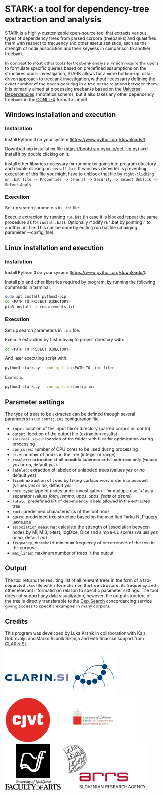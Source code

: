 # STARK: a tool for dependency-tree extraction and analysis
STARK is a highly-customizable open-source tool that extracts various types of dependency trees from parsed corpora (treebanks) and quantifies them with respect to frequency and other useful statistics, such as the strength of node association and their keyness in comparison to another treebank. 

In contrast to most other tools for treebank analysis, which require the users to formulate specific queries based on predefined assumptions on the structures under investigation, STARK allows for a more bottom-up, data-driven approach to treebank investigation, without necessarily defining the exact number of the nodes occuring in a tree or the relations between them. It is primarily aimed at processing treebanks based on the [Universal Dependencies](https://universaldependencies.org/) annotation scheme, but it also takes any other dependency treebank in the [CONLL-U](https://universaldependencies.org/format.html) format as input. 

## Windows installation and execution
### Installation
Install Python 3 on your system (https://www.python.org/downloads/).

Download pip installation file (https://bootstrap.pypa.io/get-pip.py) and install it by double clicking on it.

Install other libraries necessary for running by going into program directory and double clicking on `install.bat`. If windows defender is preventing execution of this file you might have to unblock that file by `right-clicking on .bat file -> Properties -> General -> Security -> Select Unblock -> Select Apply`.

### Execution
Set up search parameters in `.ini` file.

Execute extraction by running `run.bat` (in case it is blocked repeat the same procedure as for `install.bat`).
Optionally modify run.bat by pointing it to another .ini file. This can be done by editing run.bat file (changing parameter --config_file).


## Linux installation and execution
### Installation
Install Python 3 on your system (https://www.python.org/downloads/). 

Install pip and other libraries required by program, by running the following commands in terminal:
```bash
sudo apt install python3-pip
cd <PATH TO PROJECT DIRECTORY>
pip3 install -r requirements.txt
```

### Execution
Set up search parameters in `.ini` file.

Execute extraction by first moving to project directory with:
```bash
cd <PATH TO PROJECT DIRECTORY>
```

And later executing script with:
```bash
python3 stark.py --config_file=<PATH TO .ini file>
```

Example:
```bash
python3 stark.py --config_file=config.ini
```

## Parameter settings
The type of trees to be extracted can be defined through several parameters in the `config.ini` configuration file.

-	`input`: location of the input file or directory (parsed corpus in .conllu)
-	`output`: location of the output file (extraction results)
-	`internal_saves`: location of the folder with files for optimization during processing
-	`cpu_cores`: number of CPU cores to be used during processing
-	`size`: number of nodes in the tree (integer or range)
-	`complete`: extraction of all possible subtrees or full subtrees only (values *yes* or *no*, default *yes*)
-	`labeled`: extraction of labeled or unlabeled trees (values *yes* or *no*, default *yes*)
-	`fixed`: extraction of trees by taking surface word order into account (values *yes* or *no*, default *yes*)
-	`node_type`: type of nodes under investigation - for multiple use '+' as a separator (values *form*, *lemma*, *upos*, *xpos*, *feats* or *deprel*)
-	`labels`: predefined list of dependency labels allowed in the extracted tree
-	`root`: predefined characteristics of the root node
-	`query`: predefined tree structure based on the modified Turku NLP [query language](http://bionlp.utu.fi/searchexpressions-new.html).
-	`association_measures`: calculate the strength of association between nodes by MI, MI3, t-test, logDice, Dice and simple-LL scores (values *yes* or *no*, default *no*)
-	`frequency_threshold`: minimum frequency of occurrences of the tree in the corpus
-	`max_lines`: maximum number of trees in the output

## Output
The tool returns the resulting list of all relevant trees in the form of a tab-separated `.tsv` file with information on the tree structure, its frequency and other relevant information in relation to specific parameter settings. The tool does not support any data visualization, however, the output structure of the tree is directly transferable to the [Dep_Search](http://bionlp-www.utu.fi/dep_search/) concordancing service giving access to specific examples in many corpora.

## Credits
This program was developed by Luka Krsnik in collaboration with Kaja Dobrovoljc and Marko Robnik Šikonja and with financial support from [CLARIN.SI](https://www.clarin.si/).

<a href="http://www.clarin.si/info/about/"><img src="https://raw.githubusercontent.com/clarinsi/STARK/master/logos/CLARIN.png" alt="drawing" height="150"/></a>
<a href="https://www.cjvt.si/en/"><img src="https://raw.githubusercontent.com/clarinsi/STARK/master/logos/CJVT.png" alt="drawing" height="150"/></a>
<a href="https://www.fri.uni-lj.si/en/about"><img src="https://raw.githubusercontent.com/clarinsi/STARK/master/logos/FRI.png" alt="drawing" height="150"/></a>
<a href="https://www.ff.uni-lj.si/"><img src="https://raw.githubusercontent.com/clarinsi/STARK/master/logos/FF.png" alt="drawing" height="150"/></a>
<a href="https://www.arrs.si/"><img src="https://raw.githubusercontent.com/clarinsi/STARK/master/logos/ARRS.png" alt="drawing" height="150"/></a>
